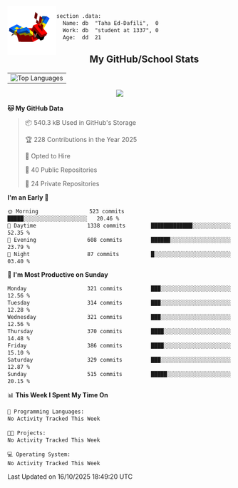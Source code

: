 <img src="parrot_fly_flipped.gif" align="left" height="110">


```assembly
section .data:
  Name: db  "Taha Ed-Dafili",  0
  Work: db  "student at 1337", 0
  Age:  dd  21
```


<div align="center">
  <h2>My GitHub/School Stats</h2>
</div>
<table align="center">
  <tr>
    <td align="center"><img width="450" src="https://github-readme-stats.vercel.app/api/top-langs/?username=0rayn&layout=compact&theme=github_dark&hide=html,makefile,css&exclude_repo=Yona2.0,Nand2Tetris&hide_border=true&langs_count=6" alt="Top Languages" /></td>
<!--     <td align="center"><img src="https://github-readme-streak-stats.herokuapp.com?user=0rayn&theme=github-dark-blue&hide_border=true&border_radius=5" alt="GitHub Streak" /></td>
  </tr> -->
</table>
 <p align="center">
  <a href="https://github.com/0rayn">
    <img src="https://komarev.com/ghpvc/?username=0rayn&color=blue&style=flat)" />
  </a>
</p>

<!--START_SECTION:waka-->
**🐱 My GitHub Data** 

> 📦 540.3 kB Used in GitHub's Storage 
 > 
> 🏆 228 Contributions in the Year 2025
 > 
> 💼 Opted to Hire
 > 
> 📜 40 Public Repositories 
 > 
> 🔑 24 Private Repositories 
 > 
**I'm an Early 🐤** 

```text
🌞 Morning                523 commits         █████░░░░░░░░░░░░░░░░░░░░   20.46 % 
🌆 Daytime                1338 commits        █████████████░░░░░░░░░░░░   52.35 % 
🌃 Evening                608 commits         ██████░░░░░░░░░░░░░░░░░░░   23.79 % 
🌙 Night                  87 commits          █░░░░░░░░░░░░░░░░░░░░░░░░   03.40 % 
```
📅 **I'm Most Productive on Sunday** 

```text
Monday                   321 commits         ███░░░░░░░░░░░░░░░░░░░░░░   12.56 % 
Tuesday                  314 commits         ███░░░░░░░░░░░░░░░░░░░░░░   12.28 % 
Wednesday                321 commits         ███░░░░░░░░░░░░░░░░░░░░░░   12.56 % 
Thursday                 370 commits         ████░░░░░░░░░░░░░░░░░░░░░   14.48 % 
Friday                   386 commits         ████░░░░░░░░░░░░░░░░░░░░░   15.10 % 
Saturday                 329 commits         ███░░░░░░░░░░░░░░░░░░░░░░   12.87 % 
Sunday                   515 commits         █████░░░░░░░░░░░░░░░░░░░░   20.15 % 
```


📊 **This Week I Spent My Time On** 

```text
💬 Programming Languages: 
No Activity Tracked This Week

🐱‍💻 Projects: 
No Activity Tracked This Week

💻 Operating System: 
No Activity Tracked This Week
```


 Last Updated on 16/10/2025 18:49:20 UTC
<!--END_SECTION:waka-->
